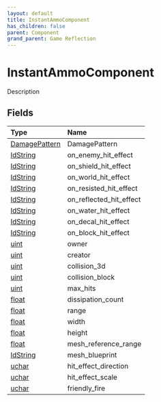 ```yaml
---
layout: default
title: InstantAmmoComponent
has_children: false
parent: Component
grand_parent: Game Reflection
---
```

# InstantAmmoComponent
Description 

## Fields

| Type | Name |
|:----------|:--------------|
| [DamagePattern](/riftbreaker-wiki/docs/game-reflection/classes/damage_pattern/) | DamagePattern |
| [IdString](/riftbreaker-wiki/docs/game-reflection/components/id_string/) | on_enemy_hit_effect |
| [IdString](/riftbreaker-wiki/docs/game-reflection/components/id_string/) | on_shield_hit_effect |
| [IdString](/riftbreaker-wiki/docs/game-reflection/components/id_string/) | on_world_hit_effect |
| [IdString](/riftbreaker-wiki/docs/game-reflection/components/id_string/) | on_resisted_hit_effect |
| [IdString](/riftbreaker-wiki/docs/game-reflection/components/id_string/) | on_reflected_hit_effect |
| [IdString](/riftbreaker-wiki/docs/game-reflection/components/id_string/) | on_water_hit_effect |
| [IdString](/riftbreaker-wiki/docs/game-reflection/components/id_string/) | on_decal_hit_effect |
| [IdString](/riftbreaker-wiki/docs/game-reflection/components/id_string/) | on_block_hit_effect |
| [uint](/riftbreaker-wiki/docs/game-reflection/components/uint/) | owner |
| [uint](/riftbreaker-wiki/docs/game-reflection/components/uint/) | creator |
| [uint](/riftbreaker-wiki/docs/game-reflection/components/uint/) | collision_3d |
| [uint](/riftbreaker-wiki/docs/game-reflection/components/uint/) | collision_block |
| [uint](/riftbreaker-wiki/docs/game-reflection/components/uint/) | max_hits |
| [float](/riftbreaker-wiki/docs/game-reflection/components/float/) | dissipation_count |
| [float](/riftbreaker-wiki/docs/game-reflection/components/float/) | range |
| [float](/riftbreaker-wiki/docs/game-reflection/components/float/) | width |
| [float](/riftbreaker-wiki/docs/game-reflection/components/float/) | height |
| [float](/riftbreaker-wiki/docs/game-reflection/components/float/) | mesh_reference_range |
| [IdString](/riftbreaker-wiki/docs/game-reflection/components/id_string/) | mesh_blueprint |
| [uchar](/riftbreaker-wiki/docs/game-reflection/enums/uchar/) | hit_effect_direction |
| [uchar](/riftbreaker-wiki/docs/game-reflection/enums/uchar/) | hit_effect_scale |
| [uchar](/riftbreaker-wiki/docs/game-reflection/enums/uchar/) | friendly_fire |


